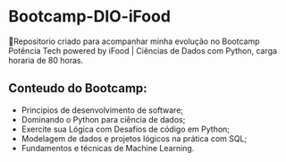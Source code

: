 # Bootcamp-DIO-iFood

📌Repositorio criado para acompanhar minha evolução no Bootcamp Potência Tech powered by iFood | Ciências de Dados com Python, carga horaria de 80 horas.

## Conteudo do Bootcamp:
- Principios de desenvolvimento de software;
- Dominando o Python para ciência de dados;
- Exercite sua Lógica com Desafios de código em Python;
- Modelagem de dados e projetos lógicos na prática com SQL;
- Fundamentos e técnicas de Machine Learning.
